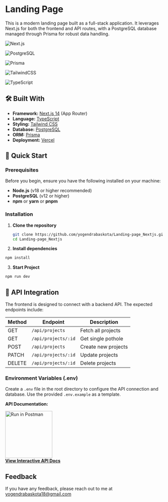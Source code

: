# Landing Page

This is a modern landing page built as a full-stack application. It leverages Next.js for both the frontend and API routes, with a PostgreSQL database managed through Prisma for robust data handling.

![Next.js](https://img.shields.io/badge/Next.js-14-black?style=for-the-badge&logo=next.js)

![PostgreSQL](https://img.shields.io/badge/PostgreSQL-16-blue?style=for-the-badge&logo=postgresql)

![Prisma](https://img.shields.io/badge/Prisma-ORM-2D3748?style=for-the-badge&logo=prisma)

![TailwindCSS](https://img.shields.io/badge/TailwindCSS-3.3.x-38B2AC?style=for-the-badge&logo=tailwind-css)

![TypeScript](https://img.shields.io/badge/TypeScript-5.x-3178C6?style=for-the-badge&logo=typescript)

## 🛠️ Built With

- **Framework:** [Next.js 14](https://nextjs.org/) (App Router)
- **Language:** [TypeScript](https://www.typescriptlang.org/)
- **Styling:** [Tailwind CSS](https://tailwindcss.com/)
- **Database:** [PostgreSQL](https://www.postgresql.org/)
- **ORM:** [Prisma](https://www.prisma.io/)
- **Deployment:** [Vercel](https://vercel.com/)

## 🚀 Quick Start

### Prerequisites

Before you begin, ensure you have the following installed on your machine:

- **Node.js** (v18 or higher recommended)
- **PostgreSQL** (v12 or higher)
- **npm** or **yarn** or **pnpm**

### Installation

1. **Clone the repository**
   ```bash
   git clone https://github.com/yogendrabaskota/Landing-page_Nextjs.git
   cd Landing-page_Nextjs
   ```
2. **Install dependencies**

```bash
npm install

```

3. **Start Project**

```bash
npm run dev
```

## 🔌 API Integration

The frontend is designed to connect with a backend API. The expected endpoints include:

| Method | Endpoint            | Description         |
| ------ | ------------------- | ------------------- |
| GET    | `/api/projects`     | Fetch all projects  |
| GET    | `/api/projects/:id` | Get single pothole  |
| POST   | `/api/projects`     | Create new projects |
| PATCH  | `/api/projects/:id` | Update projects     |
| DELETE | `/api/projects/:id` | Delete projects     |

### Environment Variables (.env)

Create a `.env` file in the root directory to configure the API connection and database. Use the provided `.env.example` as a template.

**API Documentation:**

<div align="left">
  <a href="https://documenter.getpostman.com/view/33322053/2sB3HjMLw9" target="_blank">
    <img src="https://run.pstmn.io/button.svg" alt="Run in Postman" width="150">
    <br>
    <strong>View Interactive API Docs</strong>
  </a>
</div>

## Feedback

If you have any feedback, please reach out to me at yogendrabaskota18@gmail.com
